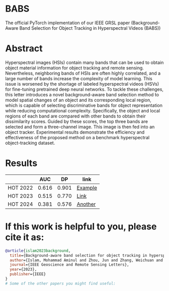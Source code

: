 # BABS
The official PyTorch implementation of our  IEEE GRSL paper (Background-Aware Band Selection for Object Tracking in Hyperspectral Videos (BABS))
# Abstract
Hyperspectral images (HSIs) contain many bands that can be used to obtain object material information for object tracking and remote sensing. Nevertheless, neighboring bands of HSIs are often highly correlated, and a large number of bands increase the complexity of model learning. This issue is worsened by the shortage of labeled hyperspectral videos (HSVs) for fine-tuning pretrained deep neural networks. To tackle these challenges, this letter introduces a novel background-aware band selection method to model spatial changes of an object and its corresponding local region, which is capable of selecting discriminative bands for object representation while reducing computational complexity. Specifically, the object and local regions of each band are compared with other bands to obtain their dissimilarity scores. Guided by these scores, the top three bands are selected and form a three-channel image. This image is then fed into an object tracker. Experimental results demonstrate the efficiency and effectiveness of the proposed method on a benchmark hyperspectral object-tracking dataset.

# Results
|                | AUC    | DP    | link           |
|----------------|------- |-------|----------------|
| HOT 2022       | 0.616  | 0.901 | [Example](#)   |
| HOT 2023       | 0.515  | 0.770 | [Link](#)      |
| HOT 2024       | 0.381  | 0.576 | [Another](#)   |

# If this work is helpful to you, please cite it as:
```bibtex
@article{islam2023background,
  title={Background-aware band selection for object tracking in hyperspectral videos},
  author={Islam, Mohammad Aminul and Zhou, Jun and Zhang, Weichuan and Gao, Yongsheng},
  journal={IEEE Geoscience and Remote Sensing Letters},
  year={2023},
  publisher={IEEE}
}
# Some of the other papers you might find useful:

